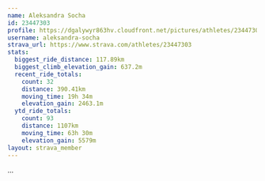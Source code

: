 ```yaml
---
name: Aleksandra Socha
id: 23447303
profile: https://dgalywyr863hv.cloudfront.net/pictures/athletes/23447303/14745546/4/large.jpg
username: aleksandra-socha
strava_url: https://www.strava.com/athletes/23447303
stats:
  biggest_ride_distance: 117.89km
  biggest_climb_elevation_gain: 637.2m
  recent_ride_totals:
    count: 32
    distance: 390.41km
    moving_time: 19h 34m
    elevation_gain: 2463.1m
  ytd_ride_totals:
    count: 93
    distance: 1107km
    moving_time: 63h 30m
    elevation_gain: 5579m
layout: strava_member
--- 
```

...
